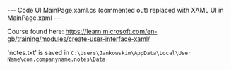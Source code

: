 --- Code UI MainPage.xaml.cs (commented out) replaced with XAML UI in MainPage.xaml ---

Course found here: https://learn.microsoft.com/en-gb/training/modules/create-user-interface-xaml/

'notes.txt' is saved in `C:\Users\Jankowskim\AppData\Local\User Name\com.companyname.notes\Data`